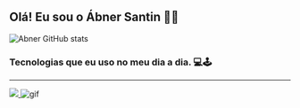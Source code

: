 <h2>Olá! Eu sou o Ábner Santin 📍😸</h2>

![Abner GitHub stats](https://github-readme-stats.vercel.app/api?username=http-AbnerSantin&show_icons=true&theme=dark)

<h3>Tecnologias que eu uso no meu dia a dia. 💻🕹️</h3>
<hr>
<p>
  <a href="https://skillicons.dev">
    <img src="https://skillicons.dev/icons?i=php,javascript,html,css,git,linux,vscode,mysql" />
  </a>

<img src="giphy.gif" alt="gif">










